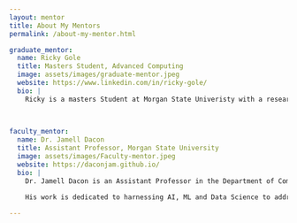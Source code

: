 ```yaml
---
layout: mentor
title: About My Mentors
permalink: /about-my-mentor.html

graduate_mentor:
  name: Ricky Gole
  title: Masters Student, Advanced Computing
  image: assets/images/graduate-mentor.jpeg
  website: https://www.linkedin.com/in/ricky-gole/
  bio: |
    Ricky is a masters Student at Morgan State Univeristy with a research focus in cybersecurity, cloud security, and AI-driven solutions. His current work explores the Confused Deputy Problem in cloud-based Identity and Access Management (IAM) systems and reinforcement learning applications in healthcare. He is passionate about advancing secure digital infrastructures through interdisciplinary research and global collaboration.
    
    

faculty_mentor:
  name: Dr. Jamell Dacon
  title: Assistant Professor, Morgan State University
  image: assets/images/Faculty-mentor.jpeg
  website: https://daconjam.github.io/
  bio: |
    Dr. Jamell Dacon is an Assistant Professor in the Department of Computer Science at Morgan State University, where he serves as the Director & Lead Principal Investigator of the Machine Intelligence and Data Science (MINDS) Lab. 
    
    His work is dedicated to harnessing AI, ML and Data Science to address both error and outcome disparities. As a distinguished computer scientist, Dr. Jamell Dacon empowers students, faculty, and the broader community through education and leadership, addressing the significant challenges facing our world today.

---
```

